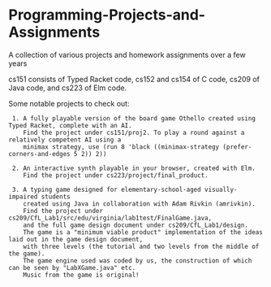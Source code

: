 # Programming-Projects-and-Assignments
A collection of various projects and homework assignments over a few years

cs151 consists of Typed Racket code, cs152 and cs154 of C code, cs209 of Java code, and cs223 of Elm code.

Some notable projects to check out:
     
     1. A fully playable version of the board game Othello created using Typed Racket, complete with an AI. 
        Find the project under cs151/proj2. To play a round against a relatively competent AI using a 
        minimax strategy, use (run 8 'black ((minimax-strategy (prefer-corners-and-edges 5 2)) 2))
        
     2. An interactive synth playable in your browser, created with Elm. 
        Find the project under cs223/project/final_product.
     
     3. A typing game designed for elementary-school-aged visually-impaired students 
        created using Java in collaboration with Adam Rivkin (amrivkin). 
        Find the project under cs209/CfL_Lab1/src/edu/virginia/lab1test/FinalGame.java, 
        and the full game design document under cs209/CfL_Lab1/design. 
        The game is a "minimum viable product" implementation of the ideas laid out in the game design document, 
        with three levels (the tutorial and two levels from the middle of the game). 
        The game engine used was coded by us, the construction of which can be seen by "LabXGame.java" etc. 
        Music from the game is original! 
